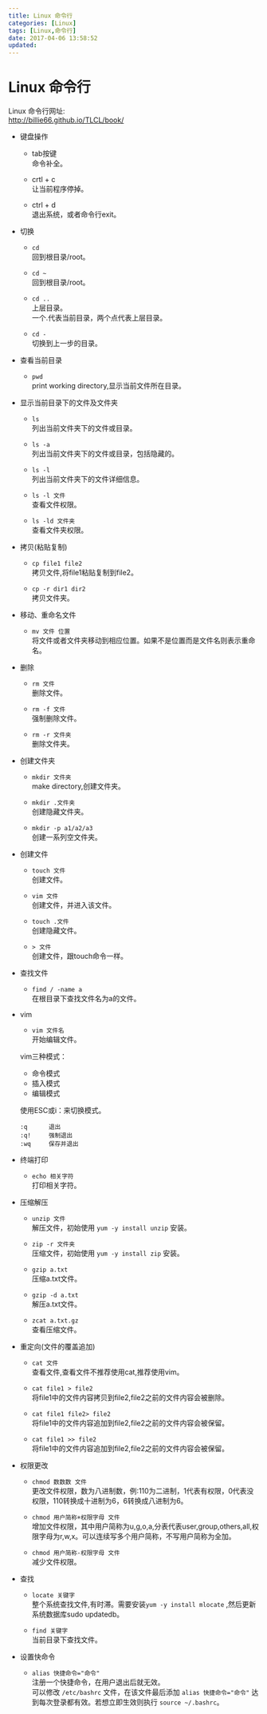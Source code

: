 ```yaml
---
title: Linux 命令行
categories: [Linux]
tags: [Linux,命令行]
date: 2017-04-06 13:58:52
updated:
---
```


# Linux 命令行
Linux 命令行网址:  
http://billie66.github.io/TLCL/book/

* 键盘操作
    * tab按键  
    命令补全。

    * crtl + c  
    让当前程序停掉。

    * ctrl + d  
    退出系统，或者命令行exit。

* 切换
    * `cd`  
    回到根目录/root。

    * `cd ~`  
    回到根目录/root。

    * `cd ..`  
    上层目录。  
    一个.代表当前目录，两个点代表上层目录。
    
    * `cd -`  
    切换到上一步的目录。

* 查看当前目录
    * `pwd`  
    print working directory,显示当前文件所在目录。

* 显示当前目录下的文件及文件夹
    * `ls`  
    列出当前文件夹下的文件或目录。

    * `ls -a`  
    列出当前文件夹下的文件或目录，包括隐藏的。
    
    * `ls -l`  
    列出当前文件夹下的文件详细信息。

    * `ls -l 文件`  
    查看文件权限。
    
    * `ls -ld 文件夹`  
    查看文件夹权限。

* 拷贝(粘贴复制)
    * `cp file1 file2`  
    拷贝文件,将file1粘贴复制到file2。

    * `cp -r dir1 dir2`  
    拷贝文件夹。

* 移动、重命名文件
    * `mv 文件 位置`  
    将文件或者文件夹移动到相应位置。如果不是位置而是文件名则表示重命名。

* 删除
    * `rm 文件`  
    删除文件。

    * `rm -f 文件`  
    强制删除文件。

    * `rm -r 文件夹`  
    删除文件夹。

* 创建文件夹
    * `mkdir 文件夹`  
    make directory,创建文件夹。

    * `mkdir .文件夹`  
    创建隐藏文件夹。

    * `mkdir -p a1/a2/a3`  
    创建一系列空文件夹。

* 创建文件
    * `touch 文件`  
    创建文件。

    * `vim 文件`  
    创建文件，并进入该文件。

    * `touch .文件`  
    创建隐藏文件。
    
    * `> 文件`  
    创建文件，跟touch命令一样。

* 查找文件
    * `find / -name a`  
    在根目录下查找文件名为a的文件。

* vim
    * `vim 文件名`  
    开始编辑文件。

	vim三种模式：  
	* 命令模式
	* 插入模式
	* 编辑模式  

    使用ESC或i：来切换模式。
    ```
	:q      退出
	:q!     强制退出
	:wq     保存并退出
    ```
    
* 终端打印
    * `echo 相关字符`  
    打印相关字符。

* 压缩解压
    * `unzip 文件`  
    解压文件，初始使用 `yum -y install unzip` 安装。

    * `zip -r 文件夹`  
    压缩文件，初始使用 `yum -y install zip` 安装。

    * `gzip	a.txt`  
    压缩a.txt文件。

    * `gzip	-d a.txt`  
    解压a.txt文件。

    * `zcat	a.txt.gz`  
    查看压缩文件。

* 重定向(文件的覆盖追加)
    * `cat 文件`  
    查看文件,查看文件不推荐使用cat,推荐使用vim。

    * `cat file1 > file2`  
    将file1中的文件内容拷贝到file2,file2之前的文件内容会被删除。

    * `cat file1 file2> file2`  
    将file1中的文件内容追加到file2,file2之前的文件内容会被保留。

    * `cat file1 >> file2`  
    将file1中的文件内容追加到file2,file2之前的文件内容会被保留。

* 权限更改
    * `chmod 数数数 文件`   
    更改文件权限，数为八进制数，例:110为二进制，1代表有权限，0代表没权限，110转换成十进制为6，6转换成八进制为6。
    
    * `chmod 用户简称+权限字母 文件`  
    增加文件权限，其中用户简称为u,g,o,a,分表代表user,group,others,all,权限字母为r,w,x。可以连续写多个用户简称，不写用户简称为全加。

    * `chmod 用户简称-权限字母 文件`   
    减少文件权限。

* 查找
    * `locate 关键字`  
    整个系统查找文件,有时滞。需要安装`yum -y install mlocate` ,然后更新系统数据库sudo updatedb。

    * `find 关键字`  
    当前目录下查找文件。

* 设置快命令
    * `alias 快捷命令="命令"`  
    注册一个快捷命令，在用户退出后就无效。  
    可以修改 `/etc/bashrc` 文件，在该文件最后添加 `alias 快捷命令="命令"` 达到每次登录都有效。若想立即生效则执行 `source ~/.bashrc`。  




















